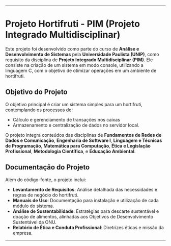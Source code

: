 ---

# Projeto Hortifruti - PIM (Projeto Integrado Multidisciplinar)

Este projeto foi desenvolvido como parte do curso de **Análise e Desenvolvimento de Sistemas** pela **Universidade Paulista (UNIP)**, como requisito da disciplina de **Projeto Integrado Multidisciplinar (PIM)**. Ele consiste na criação de um sistema em modo console, utilizando a linguagem C, com o objetivo de otimizar operações em um ambiente de hortifruti. 

## Objetivo do Projeto

O objetivo principal é criar um sistema simples para um hortifruti, contemplando os processos de:
- Cálculo e gerenciamento de transações nos caixas
- Armazenamento e centralização de dados no servidor local.

O projeto integra conteúdos das disciplinas de **Fundamentos de Redes de Dados e Comunicação**, **Engenharia de Software I**, **Linguagem e Técnicas de Programação**, **Matemática para Computação**, **Ética e Legislação Profissional**, **Metodologia Científica**, e **Educação Ambiental**.

## Documentação do Projeto

Além do código-fonte, o projeto inclui:
- **Levantamento de Requisitos**: Análise detalhada das necessidades e regras de negócio do hortifruti.
- **Manuais de Uso**: Documentação para instalação e utilização de cada módulo do sistema.
- **Análise de Sustentabilidade**: Estratégias para descarte sustentável e doação de alimentos, alinhadas aos Objetivos de Desenvolvimento Sustentável da ONU.
- **Relatório de Ética e Conduta Profissional**: Diretrizes éticas e missão da empresa.

---